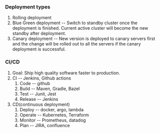 ### Deployment types
1. Rolling deployment
2. Blue Green deployment -- Switch to standby cluster once the deployment is finished. Current active cluster will become the new standby after deployment.
3. Canary deployment -- New version is deployed to canary servers first and the change will be rolled out to all the servers if the canary deployment is successful.

### CI/CD
1. Goal: Ship high quality software faster to production.
2. CI -- Jenkins, Github actions
   1. Code -- github
   2. Build -- Maven, Gradle, Bazel
   3. Test -- Junit, Jest
   4. Release -- Jenkins
3. CD(continuous deployment)
   1. Deploy -- docker, argo, lambda
   2. Operate -- Kubernetes, Terraform
   3. Monitor -- Prometheus, datadog
   4. Plan -- JIRA, confluence
